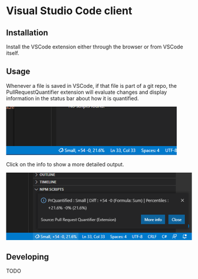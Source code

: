# Visual Studio Code client

## Installation

Install the VSCode extension either through the browser or from VSCode itself.

## Usage

Whenever a file is saved in VSCode, if that file is part of a git repo, the PullRequestQuantifier extension will evaluate changes
and display information in the status bar about how it is quantified.

![](../../../docs/images/client-vscode-status.png)

Click on the info to show a more detailed output.

![](../../../docs/images/client-vscode-moreinfo.png)

## Developing

TODO
